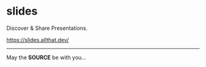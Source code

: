 slides
======

Discover & Share Presentations.

https://slides.allthat.dev/

---
May the **SOURCE** be with you...
